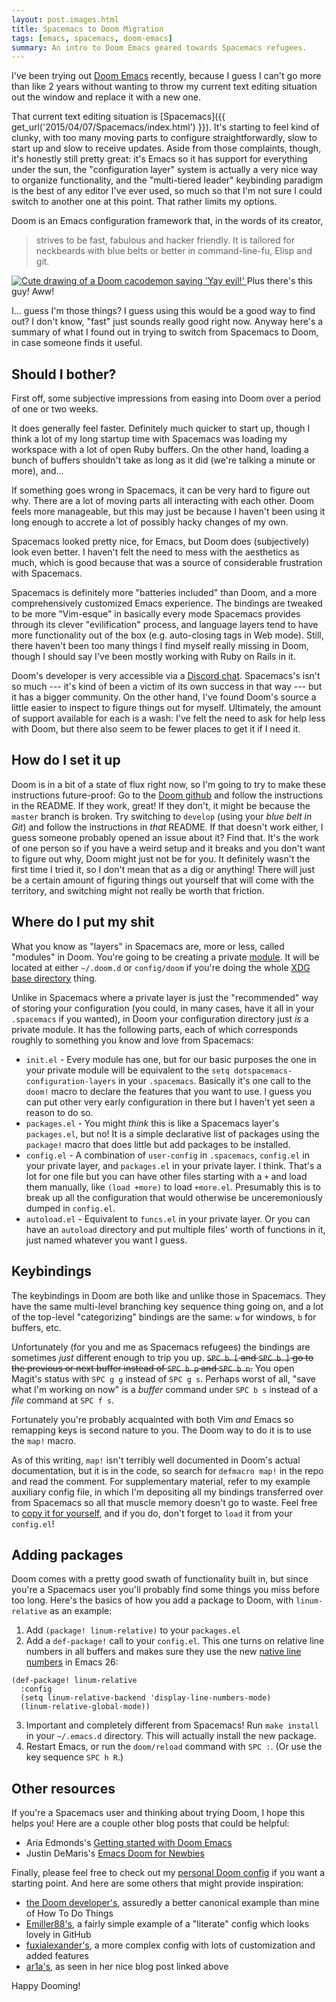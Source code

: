 ```yaml
---
layout: post.images.html
title: Spacemacs to Doom Migration
tags: [emacs, spacemacs, doom-emacs]
summary: An intro to Doom Emacs geared towards Spacemacs refugees.
---
```


I've been trying out [Doom Emacs](https://github.com/hlissner/doom-emacs) recently,
because I guess I can't go more than like 2 years
without wanting to throw my current text editing situation out the window
and replace it with a new one.

That current text editing situation is [Spacemacs]({{ get_url('2015/04/07/Spacemacs/index.html') }}).
It's starting to feel kind of clunky,
with too many moving parts to configure straightforwardly,
slow to start up and slow to receive updates.
Aside from those complaints, though, it's honestly still pretty great:
it's Emacs so it has support for everything under the sun,
the "configuration layer" system is actually a very nice way to organize functionality,
and the "multi-tiered leader" keybinding paradigm is the best of any editor I've ever used,
so much so that I'm not sure I could switch to another one at this point.
That rather limits my options.

Doom is an Emacs configuration framework that,
in the words of its creator,

> strives to be fast, fabulous and hacker friendly.
> It is tailored for neckbeards with blue belts or better in command-line-fu, Elisp and git.

<span class="marginnote">
<a href="{{ get_asset('images/posts/Spacemacs_To_Doom_Migration/cacochan.png') }}" rel="bytebox">
    <img alt="Cute drawing of a Doom cacodemon saying 'Yay evil!'" src="{{ get_asset('images/posts/Spacemacs_To_Doom_Migration/cacochan.png') }}" />
</a>
Plus there's this guy! Aww!
</span>

I... guess I'm those things? I guess using this would be a good way to find out?
I don't know, "fast" just sounds really good right now.
Anyway here's a summary of what I found out in trying to switch
from Spacemacs to Doom, in case someone finds it useful.

## Should I bother?

First off, some subjective impressions
from easing into Doom over a period of one or two weeks.

It does generally feel faster. Definitely much quicker to start up,
though I think a lot of my long startup time with Spacemacs was
loading my workspace with a lot of open Ruby buffers.
On the other hand, loading a bunch of buffers shouldn't take as long
as it did (we're talking a minute or more), and...
  
If something goes wrong in Spacemacs, it can be very hard to figure out why.
There are a lot of moving parts all interacting with each other.
Doom feels more manageable, but this may just be because I haven't been using it
long enough to accrete a lot of possibly hacky changes of my own.

Spacemacs looked pretty nice, for Emacs, but Doom does (subjectively) look even better.
I haven't felt the need to mess with the aesthetics as much,
which is good because that was a source of considerable frustration with Spacemacs.

Spacemacs is definitely more "batteries included" than Doom,
and a more comprehensively customized Emacs experience.
The bindings are tweaked to be more "Vim-esque" in basically every mode
Spacemacs provides through its clever "evilification" process,
and language layers tend to have more functionality
out of the box (e.g. auto-closing tags in Web mode).
Still, there haven't been too many things I find myself really missing in Doom,
though I should say I've been mostly working with Ruby on Rails in it.

Doom's developer is very accessible via a
[Discord chat](https://discord.gg/bcZ6P3y).
Spacemacs's isn't so much --- it's kind of been a victim of its own success in that way
--- but it has a bigger community. On the other hand, I've found Doom's source
a little easier to inspect to figure things out for myself.
Ultimately, the amount of support available for each is a wash:
I've felt the need to ask for help less with Doom,
but there also seem to be fewer places to get it if I need it.

## How do I set it up

Doom is in a bit of a state of flux right now,
so I'm going to try to make these instructions future-proof:
Go to the [Doom github](https://github.com/hlissner/doom-emacs)
and follow the instructions in the README.
If they work, great!
If they don't, it might be because the `master` branch is broken.
Try switching to `develop` (using your _blue belt in Git_)
and follow the instructions in _that_ README.
If that doesn't work either,
I guess someone probably opened an issue about it? Find that.
It's the work of one person
so if you have a weird setup and it breaks and you don't want to figure out why,
Doom might just not be for you.
It definitely wasn't the first time I tried it,
so I don't mean that as a dig or anything!
There will just be a certain amount of figuring things out yourself
that will come with the territory,
and switching might not really be worth that friction.

## Where do I put my shit

What you know as "layers" in Spacemacs are, more or less, called "modules" in Doom.
You're going to be creating a private [module](https://github.com/hlissner/doom-emacs/wiki/Modules).
It will be located at either `~/.doom.d`
or `config/doom`
if you're doing the whole
[XDG base directory](https://specifications.freedesktop.org/basedir-spec/basedir-spec-latest.html)
thing.

Unlike in Spacemacs where a private layer is just the "recommended" way
of storing your configuration
(you could, in many cases, have it all in your `.spacemacs` if you wanted),
in Doom your configuration directory just _is_ a private module.
It has the following parts, each of which corresponds roughly to something
you know and love from Spacemacs:

* `init.el` - Every module has one, but for our basic purposes
  the one in your private module will be equivalent to the
  `setq dotspacemacs-configuration-layers` in your `.spacemacs`.
  Basically it's one call to the `doom!` macro to declare the features
  that you want to use.
  I guess you can put other very early configuration in there
  but I haven't yet seen a reason to do so.
* `packages.el` - You might _think_ this is like a Spacemacs layer's `packages.el`,
  but no! It is a simple declarative list of packages using the `package!` macro that does 
  little but add packages to be installed.
* `config.el` - A combination of `user-config` in `.spacemacs`,
  `config.el` in your private layer, and `packages.el` in your private layer.
  I think.
  That's a lot for one file but you can have other files starting with a `+`
  and load them manually, like `(load +more)` to load `+more.el`.
  Presumably this is to break up all the configuration
  that would otherwise be unceremoniously dumped in `config.el`.
* `autoload.el` - Equivalent to `funcs.el` in your private layer.
  Or you can have an `autoload` directory and put multiple files' worth
  of functions in it, just named whatever you want I guess.

## Keybindings

The keybindings in Doom are both like and unlike those in Spacemacs.
They have the same multi-level branching key sequence thing going on,
and a lot of the top-level "categorizing" bindings are the same:
`w` for windows, `b` for buffers, etc.

Unfortunately (for you and me as Spacemacs refugees)
the bindings are sometimes _just_ different enough to trip you up.
<del>`SPC b [` and `SPC b ]` go to the previous or next buffer instead of `SPC b p` and `SPC b n`.</del>
You open Magit's status with `SPC g g` instead of `SPC g s`.
Perhaps worst of all, "save what I'm working on now"
is a _buffer_ command under `SPC b s` instead of a _file_ command at `SPC f s`.

Fortunately you're probably acquainted with both Vim _and_ Emacs
so remapping keys is second nature to you.
The Doom way to do it is to use the `map!` macro.

As of this writing, `map!` isn't terribly well documented in Doom's actual documentation,
but it is in the code, so search for `defmacro map!` in the repo and read the comment.
For supplementary material, refer to my example auxiliary config file,
in which I'm depositing all my bindings transferred over from Spacemacs
so all that muscle memory doesn't go to waste.
Feel free to [copy it for yourself](https://github.com/valrus/doom-private-module/blob/master/%2Bspacemacs-bindings.el),
and if you do, don't forget to `load` it from your `config.el`!

## Adding packages

Doom comes with a pretty good swath of functionality built in,
but since you're a Spacemacs user you'll probably find some things you miss
before too long. Here's the basics of how you add a package to Doom,
with `linum-relative` as an example:

1. Add `(package! linum-relative)` to your `packages.el`
2. Add a `def-package!` call to your `config.el`.
   This one turns on relative line numbers in all buffers
   and makes sure they use the new [native line numbers](https://www.gnu.org/software/emacs/news/NEWS.26.1) in Emacs 26:

```
(def-package! linum-relative
  :config
  (setq linum-relative-backend 'display-line-numbers-mode)
  (linum-relative-global-mode))
```

3. Important and completely different from Spacemacs!
   Run `make install` in your `~/.emacs.d` directory.
   This will actually install the new package.
4. Restart Emacs, or run the `doom/reload` command with `SPC :`.
   (Or use the key sequence `SPC h R`.)

## Other resources

If you're a Spacemacs user and thinking about trying Doom,
I hope this helps you!
Here are a couple other blog posts that could be helpful:

* Aria Edmonds's
  [Getting started with Doom Emacs](https://medium.com/@aria_39488/getting-started-with-doom-emacs-a-great-transition-from-vim-to-emacs-9bab8e0d8458)
* Justin DeMaris's
  [Emacs Doom for Newbies](https://medium.com/urbint-engineering/emacs-doom-for-newbies-1f8038604e3b)

Finally, please feel free to check out my [personal Doom config](https://github.com/valrus/doom-private-module)
if you want a starting point.
And here are some others that might provide inspiration:

* [the Doom developer's](https://github.com/hlissner/doom-emacs-private),
  assuredly a better canonical example than mine of How To Do Things
* [Emiller88's](https://github.com/Emiller88/doom-emacs-private),
  a fairly simple example of a "literate" config which looks lovely in GitHub
* [fuxialexander's](https://github.com/fuxialexander/doom-emacs-private-xfu),
  a more complex config with lots of customization and added features
* [ar1a's](https://github.com/ar1a/dotfiles/tree/master/emacs/.doom.d),
  as seen in her nice blog post linked above
  
Happy Dooming!
